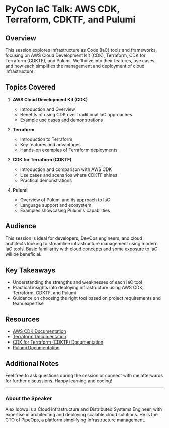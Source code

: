 # PyCon IaC Talk: AWS CDK, Terraform, CDKTF, and Pulumi

## Overview
This session explores Infrastructure as Code (IaC) tools and frameworks, focusing on AWS Cloud Development Kit (CDK), Terraform, CDK for Terraform (CDKTF), and Pulumi. We'll dive into their features, use cases, and how each simplifies the management and deployment of cloud infrastructure.

## Topics Covered
1. **AWS Cloud Development Kit (CDK)**
   - Introduction and Overview
   - Benefits of using CDK over traditional IaC approaches
   - Example use cases and demonstrations

2. **Terraform**
   - Introduction to Terraform
   - Key features and advantages
   - Hands-on examples of Terraform deployments

3. **CDK for Terraform (CDKTF)**
   - Introduction and comparison with AWS CDK
   - Use cases and scenarios where CDKTF shines
   - Practical demonstrations

4. **Pulumi**
   - Overview of Pulumi and its approach to IaC
   - Language support and ecosystem
   - Examples showcasing Pulumi's capabilities

## Audience
This session is ideal for developers, DevOps engineers, and cloud architects looking to streamline infrastructure management using modern IaC tools. Basic familiarity with cloud concepts and some exposure to IaC will be beneficial.

## Key Takeaways
- Understanding the strengths and weaknesses of each IaC tool
- Practical insights into deploying infrastructure using AWS CDK, Terraform, CDKTF, and Pulumi
- Guidance on choosing the right tool based on project requirements and team expertise

## Resources
- [AWS CDK Documentation](https://docs.aws.amazon.com/cdk/latest/guide/home.html)
- [Terraform Documentation](https://www.terraform.io/docs/index.html)
- [CDK for Terraform (CDKTF) Documentation](https://cdk.tf/)
- [Pulumi Documentation](https://www.pulumi.com/docs/)

## Additional Notes
Feel free to ask questions during the session or connect with me afterwards for further discussions. Happy learning and coding!

---

### About the Speaker
Alex Idowu is a Cloud Infrastructure and Distributed Systems Engineer, with expertise in architecting and deploying scalable cloud solutions. He is the CTO of PipeOps, a platform simplifying Infrastructure management.
